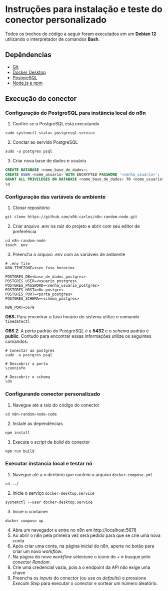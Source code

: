 # Instruções para instalação e teste do conector personalizado

Todos os trechos de código a seguir foram executados em um **Debian 12** utilizando o interpretador de comandos **Bash**.

## Depêndencias

- [Git](https://git-scm.com/downloads)
- [Docker Desktop](https://docs.docker.com/get-started/get-docker/)
- [PostgreSQL](https://www.postgresql.org/download/)
- [Node.js e npm](https://nodejs.org/en/download)

## Execução do conector

### Configuração do PostgreSQL para instância local do n8n

1. Confirir se o PostgreSQL está executando

```console
sudo systemctl status postgresql.service
```

2. Conctar ao servido PostgreSQL

```console
sudo -u postgres psql
```

3. Criar nova base de dados e usuário

```sql
CREATE DATABASE <nome_base_de_dados>;
CREATE USER <nome_usuario> WITH ENCRYPTED PASSWORD '<senha_usuario>';
GRANT ALL PRIVILEGES ON DATABASE <nome_base_de_dados> TO <nome_usuario>;
\q
```

### Configuração das variáveis de ambiente

1. Clonar repositório

```console
git clone https://github.com/x86-carlos/n8n-random-node.git
```

2. Criar arquivo .env na raiz do projeto e abrir com seu editor de preferência

```console
cd n8n-random-node
touch .env
```
3. Preencha o arquivo .env com as variáveis de ambiente

```console
# .env file
N8N_TIMEZONE=<seu_fuso_horario>

POSTGRES_DB=<base_de_dados_postgres>
POSTGRES_USER=<usuario_postgres>
POSTGRES_PASSWORD=<senha_usuario_postgres>
POSTGRES_HOST=n8n-postgres
POSTGRES_PORT=<porta_postgres>
POSTGRES_SCHEMA=<schema_postgres>

N8N_PORT=5678
```
**OBS:** Para encontrar o fuso horário do sistema utilize o comando ``timedatectl``

**OBS 2**: A porta padrão do PostgreSQL é a **5432** e o *schema* padrão é **public**. Contudo para encontrar essas informações utilize os seguintes comandos: 

```console
# Conectar ao postgres
sudo -u postgres psql

# Descobrir a porta
\conninfo

# Descobrir o schema
\dn
```
### Configurando conector personalizado

1. Navegue até a raiz do código do conector

```console
cd n8n-random-node-code
```
2. Instale as dependências

```console
npm install
```
3. Execute o *script* de *build* do conector

```console
npm run build
```
### Executar instancia local e testar nó

1. Navegue até a o diretório que contem o arquivo ``docker-compose.yml``

```console
cd ../
```
2. Inicie o serviço ``docker-desktop.service``

```console
systemctl --user docker-desktop.service
```

3. Inicie o container

```console
docker compose up
```
4. Abra um navegador e entre no n8n em http://localhost:5678
5. Ao abrir o n8n pela primeira vez será pedido para que se crie uma nova conta
6. Após criar uma conta, na página inicial do n8n, aperte no botão para criar um novo *workflow*.
7. Na página do novo *workflow* selecione o ícone de *+* e busque pelo conector *Random*.
8. Crie uma credencial vazia, pois a o endpoint da API não exige uma chave
9. Preencha os *inputs* do conector (ou use os *defaults*) e pressione *Execute Step* para executar o conector e sortear um número aleatório.
